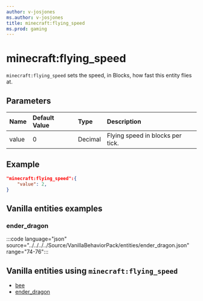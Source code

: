 ```yaml
---
author: v-josjones
ms.author: v-josjones
title: minecraft:flying_speed
ms.prod: gaming
---
```


# minecraft:flying_speed

`minecraft:flying_speed` sets the speed, in Blocks, how fast this entity flies at.

## Parameters

|Name |Default Value  |Type  |Description  |
|:----------|:----------|:----------|:----------|
|value| 0| Decimal| Flying speed in blocks per tick. |

## Example

```json
"minecraft:flying_speed":{
    "value": 2,
}
```

## Vanilla entities examples

### ender_dragon

:::code language="json" source="../../../../Source/VanillaBehaviorPack/entities/ender_dragon.json" range="74-76":::

## Vanilla entities using `minecraft:flying_speed`

- [bee](../../../../Source/VanillaBehaviorPack_Snippets/entities/bee.md)
- [ender_dragon](../../../../Source/VanillaBehaviorPack_Snippets/entities/ender_dragon.md)